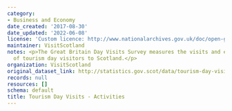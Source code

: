 ```yaml
---
category:
- Business and Economy
date_created: '2017-08-30'
date_updated: '2022-06-08'
license: 'Custom licence: http://www.nationalarchives.gov.uk/doc/open-government-licence/version/3/'
maintainer: VisitScotland
notes: <p>The Great Britain Day Visits Survey measures the visits and expenditure
  of tourism day visitors to Scotland.</p>
organization: VisitScotland
original_dataset_link: http://statistics.gov.scot/data/tourism-day-visits---activities
records: null
resources: []
schema: default
title: Tourism Day Visits - Activities
---
```

